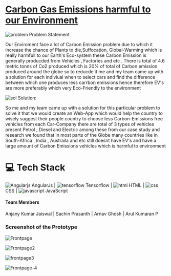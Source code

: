
# <u>Carbon Gas Emissions harmful to our Environment</u>



![problem](https://github.com/AnjanyKumarJaiswal/GreenWheels-Solution-Challenge-2k24-/assets/136046942/a5d3a34b-cfd9-4801-962b-a51e9965206f)
    Problem Statement 


Our Enviroment face a lot of Carbon Emission problem due to which it increase the chance of Plants to die,Suffocation, Global-Warming which is really harmfull to our Earth's Eco-system these Carbon Emission is generally producded from Vehicles , Factories and etc . There is total of 4.6 metric tonns of Co2 produced which is 20% of total of Carbon emission produced around the globe so to reducde it me and my team came up with a solution for each indiviual when to select cars and find the difference between which one produces less carrbon emissions hence therefore EV's are more preferably which very Eco-Friendly to the environment 



![sol](https://github.com/AnjanyKumarJaiswal/GreenWheels-Solution-Challenge-2k24-/assets/136046942/e718cc54-9195-400f-aed5-0847940fb34e)
      Solution:


So me and my team came up with a solution for this particular problem to solve it that we would create an Web-App which would help the country to wisely suggest their people country to choose less Carbon-Emissions free vehicles from each Car-Company there are total of 3 types of vehicles present Petrol , Diesel and Electric among these from our case study and research we found that in most parts of the Globe many countries like in South-Africa , India , Austraila and etc still doesnt have EV's and have a large amount of Carbon Emissions vehicles which is harmful to environment 





<h1>💻 Tech Stack </h1>


![Angularjs](https://github.com/AnjanyKumarJaiswal/Sustainable-transport-Solution-Challenge-2k24-/assets/136046942/f8c8a54d-bf27-4346-aacb-ea0201bae3fb)
 AngularJs | ![tensorflow](https://github.com/AnjanyKumarJaiswal/Sustainable-transport-Solution-Challenge-2k24-/assets/136046942/f1f3bc6e-c95c-46f2-8654-6baf39b61dba)
 Tensorflow |  ![html](https://github.com/AnjanyKumarJaiswal/Sustainable-transport-Solution-Challenge-2k24-/assets/136046942/44a5bf2b-46b6-48f7-8954-5c36c4e1564e)
 HTML | ![css](https://github.com/AnjanyKumarJaiswal/Sustainable-transport-Solution-Challenge-2k24-/assets/136046942/3aec33e7-81d8-4c61-867f-56419ea92fc3)
CSS |  ![javascript](https://github.com/AnjanyKumarJaiswal/Sustainable-transport-Solution-Challenge-2k24-/assets/136046942/f8458b3b-052c-4a7f-bafb-2cca0df20afe)
JavaScript 



#### Team Members 
Anjany Kumar Jaiswal | Sachin Prasanth | Arnav Ghosh | Arul Kumaran P 



### Screenshot of the Prototype

![Frontpage](https://github.com/AnjanyKumarJaiswal/GreenWheels-Solution-Challenge-2k24-/assets/136046942/8ef2a060-61c9-4211-85ba-9aa74df6376e)

![Frontpage2](https://github.com/AnjanyKumarJaiswal/GreenWheels-Solution-Challenge-2k24-/assets/136046942/a186c801-3eaf-41f1-9641-1709ff391df8)

![frontpage3](https://github.com/AnjanyKumarJaiswal/GreenWheels-Solution-Challenge-2k24-/assets/136046942/42c9a05b-d5b6-4725-b67b-5ecd0d946b66)

![Frontpage-4](https://github.com/AnjanyKumarJaiswal/GreenWheels-Solution-Challenge-2k24-/assets/136046942/265b0a79-f327-447c-a0c6-573ecb6b5a09)








